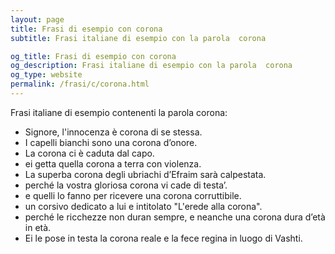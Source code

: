 ```yaml
---
layout: page
title: Frasi di esempio con corona 
subtitle: Frasi italiane di esempio con la parola  corona

og_title: Frasi di esempio con corona 
og_description: Frasi italiane di esempio con la parola  corona
og_type: website
permalink: /frasi/c/corona.html
---
```


Frasi italiane di esempio contenenti la parola corona:


- Signore, l'innocenza è corona di se stessa.
- I capelli bianchi sono una corona d’onore.
- La corona ci è caduta dal capo.
- ei getta quella corona a terra con violenza.
- La superba corona degli ubriachi d’Efraim sarà calpestata.
- perché la vostra gloriosa corona vi cade di testa’.
- e quelli lo fanno per ricevere una corona corruttibile.
- un corsivo dedicato a lui e intitolato "L'erede alla corona".
- perché le ricchezze non duran sempre, e neanche una corona dura d’età in età.
- Ei le pose in testa la corona reale e la fece regina in luogo di Vashti.
